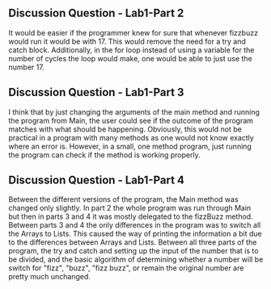 **Discussion Question - Lab1-Part 2**
---------
It would be easier if the programmer knew for sure that whenever fizzbuzz would run it would be with 17.
This would remove the need for a try and catch block.
Additionally, in the for loop instead of using a variable for the number of cycles the loop would make, one would be able to just use the number 17.

**Discussion Question - Lab1-Part 3**
---------
I think that by just changing the arguments of the main method and running the program from Main,
the user could see if the outcome of the program matches with what should be happening.
Obviously, this would not be practical in a program with many methods as one would not
know exactly where an error is. However, in a small, one method program, just 
running the program can check if the method is working properly.

**Discussion Question - Lab1-Part 4**
----------
Between the different versions of the program, the Main method was 
changed only slightly. In part 2 the whole program was run through Main
but then in parts 3 and 4 it was mostly delegated to the fizzBuzz method.
Between parts 3 and 4 the only differences in the program was to switch 
all the Arrays to Lists. This caused the way of printing the information
a bit due to the differences between Arrays and Lists. Between all three 
parts of the program, the try and catch and setting up the input of the number
that is to be divided, and the basic algorithm of determining whether a
 number will be switch for "fizz", "buzz", "fizz buzz", or remain 
the original number are pretty much unchanged. 